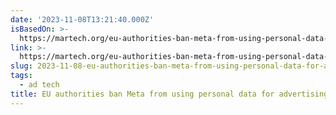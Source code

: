 ```yaml
---
date: '2023-11-08T13:21:40.000Z'
isBasedOn: >-
  https://martech.org/eu-authorities-ban-meta-from-using-personal-data-for-advertising/
link: >-
  https://martech.org/eu-authorities-ban-meta-from-using-personal-data-for-advertising/
slug: 2023-11-08-eu-authorities-ban-meta-from-using-personal-data-for-advertising
tags:
  - ad tech
title: EU authorities ban Meta from using personal data for advertising
---
```


